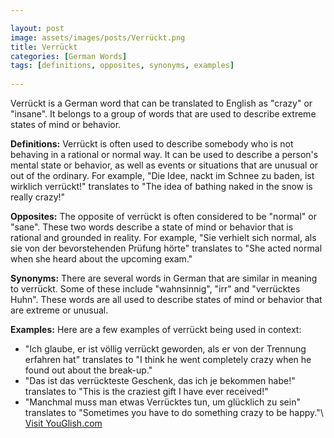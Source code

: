 ```yaml
---

layout: post
image: assets/images/posts/Verrückt.png
title: Verrückt
categories: [German Words]
tags: [definitions, opposites, synonyms, examples]
 
---
```


Verrückt is a German word that can be translated to English as "crazy" or "insane". It belongs to a group of words that are used to describe extreme states of mind or behavior. 

**Definitions:** 
Verrückt is often used to describe somebody who is not behaving in a rational or normal way. It can be used to describe a person's mental state or behavior, as well as events or situations that are unusual or out of the ordinary. For example, "Die Idee, nackt im Schnee zu baden, ist wirklich verrückt!" translates to "The idea of bathing naked in the snow is really crazy!"

**Opposites:**
The opposite of verrückt is often considered to be "normal" or "sane". These two words describe a state of mind or behavior that is rational and grounded in reality. For example, "Sie verhielt sich normal, als sie von der bevorstehenden Prüfung hörte" translates to "She acted normal when she heard about the upcoming exam."

**Synonyms:**
There are several words in German that are similar in meaning to verrückt. Some of these include "wahnsinnig", "irr" and "verrücktes Huhn". These words are all used to describe states of mind or behavior that are extreme or unusual.

**Examples:**
Here are a few examples of verrückt being used in context:
- "Ich glaube, er ist völlig verrückt geworden, als er von der Trennung erfahren hat" translates to "I think he went completely crazy when he found out about the break-up."
- "Das ist das verrückteste Geschenk, das ich je bekommen habe!" translates to "This is the craziest gift I have ever received!"
- "Manchmal muss man etwas Verrücktes tun, um glücklich zu sein" translates to "Sometimes you have to do something crazy to be happy."\ <a id="yg-widget-0" class="youglish-widget" data-query="Verrückt" data-lang="german" data-components="8412" data-auto-start="0" data-bkg-color="theme_light" data-title="How%20to%20pronounce%20Verrückt%20in%20German"  rel="nofollow" href="https://youglish.com">Visit YouGlish.com</a><script async src="https://youglish.com/public/emb/widget.js" charset="utf-8"></script>